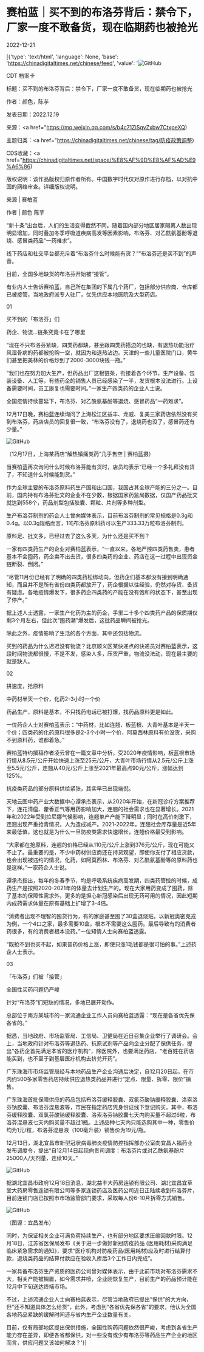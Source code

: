 # 赛柏蓝｜买不到的布洛芬背后：禁令下，厂家一度不敢备货，现在临期药也被抢光

2022-12-21

[{'type': 'text/html', 'language': None, 'base': 'https://chinadigitaltimes.net/chinese/feed', 'value': '![GitHub](https://chinadigitaltimes.net/chinese/files/2022/12/post-691079-63a2b24c23ca9_-768x576.jpg)

CDT 档案卡

标题：买不到的布洛芬背后：禁令下，厂家一度不敢备货，现在临期药也被抢光

作者：颜色，陈芋

发表日期：2022.12.19

来源：<a href="https://mp.weixin.qq.com/s/b4c71ZiSqvZxbw7CtxpeXQ)

主题归类：<a href="https://chinadigitaltimes.net/chinese/tag/防疫政策调整)

CDS收藏：<a href="https://chinadigitaltimes.net/space/%E8%AF%9D%E8%AF%AD%E9%A6%86)

版权说明：该作品版权归原作者所有。中国数字时代仅对原作进行存档，以对抗中国的网络审查。详细版权说明。





来源 | 赛柏蓝

作者 | 颜色 陈芋 

“新十条”出台后，人们的生活变得截然不同。随着国内部分地区居家隔离人数出现明显增加，同时叠加冬季呼吸道疾病高发等因素影响，布洛芬、对乙酰氨基酚等退烧、感冒类药品“一药难求”。

线下药店和社交平台都充斥着“布洛芬什么时候能有货？”“布洛芬还是买不到”的声音。

目前，全国多地缺货的布洛芬开始被“接管”。

有业内人士告诉赛柏蓝，自己所在集团的下属几个药厂，包括部分供应商、仓库都已被接管，当地政府派专人驻厂，优先供应本地医院及大型药店。

01

买不到的「布洛芬」们

药企、物流&#8230;链条究竟卡在了哪里

“现在不只布洛芬紧缺，四类药都缺，甚至跟四类药搭边的也缺，有退热功能治疗风湿骨病的药都被抢购一空，就因为和退热沾边。天津的一些儿童医院门口，黄牛们甚至把美林的价格炒到了2000-3000块钱一瓶。”

“我们也在努力加大生产，但药品出厂这根链条，衔接着各个环节，生产设备、包装设备、人工等，有些药企的销售人员已经感染了一半，发货根本没法进行。上设备需要时间，员工康复也需要时间。”一家生产四类药的企业人士说。

全国疫情持续蔓延下，布洛芬、对乙酰氨基酚等退烧、感冒药品“一药难求”。

12月17日晚，赛柏蓝连续询问了上海松江区益丰、龙威、复美三家药店依然没有买到布洛芬，药店店员的回复很一致，“布洛芬没有了，退烧药也没了，感冒药还有少量。” 

![GitHub](https://chinadigitaltimes.net/chinese/files/2022/12/post-691079-63a2b24c23ca9.)

（12月17日，上海某药店“解热镇痛类药”几乎售空 | 赛柏蓝摄）



当赛柏蓝再次询问什么时候布洛芬能有货时，店员均表示“已经一个多礼拜没有货了，不知道什么时候能到货。”

作为全球主要的布洛芬原料药生产国和出口国，我国占其全球产能的三分之一。目前，国内持有布洛芬批文的企业不在少数，根据国家药监局数据，仅国产药品批文就达到558个，药品剂型包括胶囊、颗粒、片剂等多种剂型。

生产布洛芬制剂的药企人士曾向媒体表示，目前布洛芬制剂的常见规格是0.3g和0.4g。以0.3g规格而言，1吨布洛芬原料药可以生产333.33万粒布洛芬制剂。

原料足、批文多，已经过去了这么多天，为什么还是买不到？

一家有四类药生产的企业对赛柏蓝表示，“一直以来，各地严控四类药售卖，患者基本不会囤药，药企卖不出去货，很多四类药的企业、药店在这一过程中出现资金链断裂、倒闭。”

“尽管11月份已经有了明确的四类药松绑动向，但药企们基本都没有接到明确通知，而且并不是所有省份四类药都放开了，药企根据以往经验，仍然对存货、备货有疑虑。各地疫情爆发下，很多药企四类药的产能在没有饱和的状态下，甚至出现了停产。”

据上述人士透露，一家生产化药为主的药企，手里二十多个四类药产品的保质期仅剩3个月左右，但此次“囤药潮”爆发后，这批药品瞬间被抢光。

除此之外，疫情影响了生活的各个方面，其中还包括物流。

买到的药品为什么迟迟没有物流？北京顺义区某快递点的快递员对赛柏蓝表示，这段时间物流都很慢，不是不发，感染人多，压货严重，物流没法动，现在最主要的就是缺人。

02

拼速度，抢原料

中药材半天一个价，化药2-3小时一个价

药品生产，原料是基本，不只找药电话已被打爆，找药品原料更是如此。

一位药企人士对赛柏蓝表示：“中药材，比如连翘、板蓝根、大青叶基本是半天一个价；四类药的化药原料很多是2-3个小时一个价，阿莫西林原料有价没货，采购不到原料药，谁都着急。”

赛柏蓝特约撰稿作者凌云曾在一篇文章中分析，受2020年疫情影响，板蓝根市场行情从8.5元/公斤开始快速上涨至25元/公斤，大青叶市场行情从2.5元/公斤上涨至5.5元/公斤，连翘从40元/公斤上涨至2021年最高点90元/公斤，涨幅达到125%。

抗疫类药品的部分原料供给紧张，其实早已出现端倪。

天地云图中药产业大数据中心谭承杰表示，从2020年开始，在新冠诊疗方案推荐下，连花清瘟、藿香正气等用药影响加大，连翘的社会需求也在显著增长。2021年和2022年受到拉尼娜气候影响，连翘单产产能下降明显；同时在高价刺激下，连翘出现严重抢青情况，人为造成减产。2021-2022年，连翘社会库存量是近5年来最低值，这也就是为什么一旦防疫类需求快速增长，连翘价格最受到影响。

“大家都在抢原料，连翘的价格已经从110元/公斤上涨到376元/公斤，现在可能又不止了。最重要的是，不少中药材供应商还在持货观望，即使你支付了相应货款，也会出现被违约的情况，化药，如阿莫西林、布洛芬、对乙酰氨基酚等的原料药也是这样。”一家药企人士说。

谭承杰指出，每年的冬春季节，均是呼吸系统疾病高发期，四类药管控的时候，成药生产是按照2020-2021年的体量去计划生产的。现在大家用药变成了囤药，除了基本的保障性需求外，更多的是担心新冠感染后出现无药可用的情况，因此短期内成药需求体量在原有基础上扩增了3-4倍。

“消费者出现不理智的囤货行为，有的家庭甚至囤了30盒退烧贴，以新冠奥密克戎为例，一个4口之家，最多需要10盒，根本不需要这么囤药。最后导致有的消费者药很多，有的消费者根本没药。”一位知情人士向赛柏蓝透露。

“既抢不到也买不起，如果普药价格上涨，即使只涨1毛钱都是很可怕的事。”上述药企人士表示。

03

「布洛芬」们被「接管」

全国性买药问题仍严峻

针对“布洛芬”们短缺的情况，多地已展开动作。

总部位于南方某城市的一家流通企业工作人员向赛柏蓝透露：“现在是各省优先保各省的。”

据悉，当地政府、市场监管局、工信局、卫健局在近日召集企业举行了调研会。会上，当地政府针对布洛芬等退热药、抗原试剂等产品向企业分配了保供任务，提出“各药企首先满足本省的医疗机构”，除医院外，也要满足药店，“老百姓在药店能买到，也不至于到基层医疗机构去挤兑开药”。

广东珠海市市场监管局经与本地药品生产企业沟通后决定，自12月20日起，在市内约500多家零售药店持续供应退热类药品并进行“定点、限量、拆零、限价”销售。

广东珠海首批保障供应的药品包括布洛芬缓释胶囊、双氯芬酸钠缓释胶囊、洛索洛芬钠胶囊、布洛芬混悬液等，市民在指定药店凭身份证线下登记购买。其中，布洛芬缓释胶囊、双氯芬酸钠缓释胶囊、洛索洛芬钠胶囊七天内购买量不超过6粒，布洛芬混悬液七天内购买量不超过1瓶。上述品种七天内只能选购其中一种，零售价均为1元/粒，布洛芬混悬液（100毫升装）销售价为19元/瓶。

12月13日，湖北宜昌市新型冠状病毒肺炎疫情防控指挥部办公室向宜昌人福药业发布调度令，提出“自12月14日起现向贵司调度：布洛芬片或对乙酰氨基酚片25000人/天剂量，连续10天。” 

![GitHub](https://chinadigitaltimes.net/chinese/files/2022/12/post-691079-63a2b24d14607.png)

据湖北宜昌市政府12月18日消息，湖北益丰大药房连锁有限公司、湖北宜昌宜草堂大药房零售连锁有限公司等多家连锁药店及医药公司近日正陆续收到布洛芬片，目前连锁门店已按照市市场监管部门要求，采取每人份6-10片拆零方式销售。

![GitHub](https://chinadigitaltimes.net/chinese/files/2022/12/post-691079-63a2b24d63b4f.png)

（图源：宜昌发布）



同时，为保证相关企业可满负荷持续生产，也有部分地区要求压缩回款时限。12月18日，江苏省医保局发布《关于进一步做好新冠防疫药品 (医用耗材)采购满足临床紧急需求的通知》，要求“医疗机构对防疫药品(医用耗材)应及时进行结算付款，退烧类药品的结算付款应在验收入库后3个工作日内完成”。

一家具备布洛芬生产资质的医药公司曾对媒体表示，由于此前市场对布洛芬需求不大，相关产能被搁置，如今需求井喷，企业刚恢复生产，目前生产的药品预计能在12月中下旬送达终端市场。

不过，上述流通企业人士向赛柏蓝表示，尽管当地政府已提出“保供”的大方向，但“还不知道具体怎么给货”，此外，考虑到“各省优先保各省”的要求，他认为全国各地药品紧缺的缓解时间还与省内生产企业数量有关。

目前，仅有局部地区提出保供措施，全国性购药问题依然很严峻，考虑到各省生产能力存在差异，即便各省都保供，对一些没有或少有布洛芬等药品生产企业的地区而言，供应问题又该如何解决？'}]